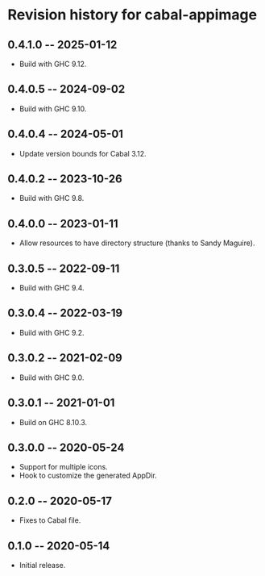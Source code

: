 # Revision history for cabal-appimage

## 0.4.1.0 -- 2025-01-12

* Build with GHC 9.12.


## 0.4.0.5 -- 2024-09-02

* Build with GHC 9.10.


## 0.4.0.4 -- 2024-05-01

* Update version bounds for Cabal 3.12.


## 0.4.0.2 -- 2023-10-26

* Build with GHC 9.8.


## 0.4.0.0 -- 2023-01-11

* Allow resources to have directory structure (thanks to Sandy Maguire).


## 0.3.0.5 -- 2022-09-11

* Build with GHC 9.4.


## 0.3.0.4 -- 2022-03-19

* Build with GHC 9.2.


## 0.3.0.2 -- 2021-02-09

* Build with GHC 9.0.


## 0.3.0.1 -- 2021-01-01

* Build on GHC 8.10.3.


## 0.3.0.0 -- 2020-05-24

* Support for multiple icons.
* Hook to customize the generated AppDir.


## 0.2.0 -- 2020-05-17

* Fixes to Cabal file.


## 0.1.0 -- 2020-05-14

* Initial release.

